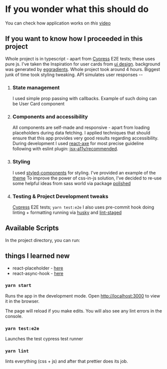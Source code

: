 # If you wonder what this should do

You can check how application works on _this_ [video](https://github.com/DarkEye123/simple-user-cards/blob/master/app_video.mp4)

## If you want to know how I proceeded in this project

Whole project is in typescript - apart from [Cypress](https://www.cypress.io/) E2E tests; these uses pure js. I've taken the Inspiration for user cards from [ui design](https://uidesigndaily.com/posts/photoshop-profile-card-user-day-286). background was generated by [eggradients](https://www.eggradients.com/). Whole project took around 4 hours. Biggest junk of time took styling tweaking. API simulates user responses --

1. ### State management

   I used simple prop passing with callbacks. Example of such doing can be User Card component

2. ### Components and accessibility

   All components are self-made and responsive - apart from loading placeholders during data fetching. I applied techniques that should ensure that this app provides very good results regarding accessibility. During development I used [react-axe](https://github.com/dequelabs/react-axe) for most precise guideline following with eslint plugin: [jsx-a11y/recommended](https://github.com/jsx-eslint/eslint-plugin-jsx-a11y).

3. ### Styling

   I used [styled-components](https://styled-components.com/) for styling. I've provided an example of the [theme](https://github.com/DarkEye123/simple-user-cards/blob/master/src/theme.ts) To improve the power of css-in-js solution, I've decided to re-use some helpful ideas from sass world via package [polished](https://github.com/styled-components/polished)

4. ### Testing & Project Development tweaks

   [Cypress](https://www.cypress.io/) E2E tests;
   `yarn test:e2e`
   I also uses pre-commit hook doing linting + formatting running via [husky](https://github.com/typicode/husky#readme) and [lint-staged](https://github.com/okonet/lint-staged)

## Available Scripts

In the project directory, you can run:

## things I learned new

- react-placeholder - [here](https://github.com/DarkEye123/simple-user-cards/blob/master/src/hooks/useDummyPlaceholders.tsx)
- react-async-hook - [here](https://github.com/DarkEye123/simple-user-cards/blob/master/src/views/User.tsx)

### `yarn start`

Runs the app in the development mode.
Open [http://localhost:3000](http://localhost:3000) to view it in the browser.

The page will reload if you make edits.
You will also see any lint errors in the console.

### `yarn test:e2e`

Launches the test cypress test runner

### `yarn lint`

lints everything (css + js) and after that prettier does its job.
